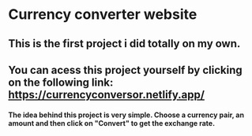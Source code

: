 # Currency converter website

## This is the first project i did totally on my own.
## You can acess this project yourself by clicking on the following link: https://currencyconversor.netlify.app/

#### The idea behind this project is very simple. Choose a currency pair, an amount and then click on "Convert" to get the exchange rate.
